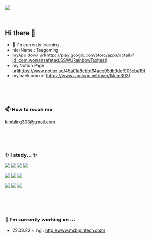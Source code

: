 <img src="https://capsule-render.vercel.app/api?type=wave&color=A566FF&height=300&section=header&text=TaeKyeong's%20Git&fontSize=90" />
<br/><br/><br/>

## Hi there 👋
- 🌱 I’m currently learning ...
- nickName : Taegoming
- myApp down url(https://play.google.com/store/apps/details?id=com.womansafetaxi.SSWURainbowTaxitest)
- my Notion Page url(https://www.notion.so/45a01a8ebbf94ace95db9def906eba19)
- my baekjoon url (https://www.acmicpc.net/user/tkkim303)
<br/><br/><br/><br/><br/> 
### 📫 How to reach me
kimbling303@gmail.com
<br/><br/><br/><br/><br/>

 ### ✨ I study... ✨
<img
  src="https://img.shields.io/badge/HTML5-E34F26?style=flat-square&logo=HTML5&logoColor=white"
/>
<img src="https://img.shields.io/badge/Kotlin-7F52FF?style=flat-square&logo=Kotlin&logoColor=white"/>
<img src="https://img.shields.io/badge/C++-00599C?style=flat-square&logo=C%2B%2B&logoColor=white"/>
<img src="https://img.shields.io/badge/Visual-Studio-5C2D91?style=flat-square&logo=Visual-Studio&logoColor=white"/>

<img src="https://img.shields.io/badge/Unity-222324?style=flat-square&logo=Unity&logoColor=white"/>  <img src="https://img.shields.io/badge/Java-007396?style=flat-square&logo=Java&logoColor=white"/>  <img src="https://img.shields.io/badge/MySQL-4479A1?style=flat-square&logo=MySQL&logoColor=white"/>

<img src="https://img.shields.io/badge/Android-3DDC84?style=flat-square&logo=Android&logoColor=white"/>  <img src="https://img.shields.io/badge/AndroidStudio-40D1F5?style=flat-square&logo=AndroidStudio&logoColor=white"/>  <img src="https://img.shields.io/badge/CSharp-239120?style=flat-square&logo=CSharp&logoColor=white"/>
<br/><br/><br/><br/><br/>
### 🔭 I’m currently working on ...
- 22.03.22 ~ ing : http://www.mobipintech.com/

<!--
**TaeKyeong-coder/TaeKyeong-coder** is a ✨ _special_ ✨ repository because its `README.md` (this file) appears on your GitHub profile.

Here are some ideas to get you started:

- 🔭 I’m currently working on ...
- 🌱 I’m currently learning ...
- 👯 I’m looking to collaborate on ...
- 🤔 I’m looking for help with ...
- 💬 Ask me about ...
- 📫 How to reach me: ...
- 😄 Pronouns: ...
- ⚡ Fun fact: ...
-->
